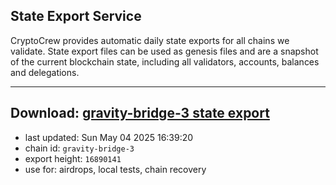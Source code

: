 ## State Export Service
CryptoCrew provides automatic daily state exports for all chains we validate. State export files can be used as genesis files and are a snapshot of the current blockchain state, including all validators, accounts, balances and delegations.

---
**Download: [gravity-bridge-3 state export](https://dl-eu2.ccvalidators.com/SERVICE/gravitybridge/gravity-bridge-3_export_16890141.json)**
---

- last updated: Sun May 04 2025 16:39:20
- chain id: `gravity-bridge-3`
- export height: `16890141`
- use for: airdrops, local tests, chain recovery

